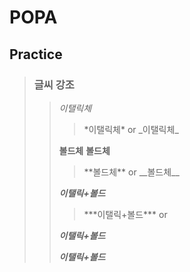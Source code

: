 # POPA

## Practice
> ### 글씨 강조
>> *이탤릭체*
>>> <p>*이탤릭체* or
>>> _이탤릭체_</p>
>> **볼드체** __볼드체__
>>> <p>**볼드체** or 
>>> __볼드체__</p>
>> ***이탤릭+볼드***
>>> <p>***이탤릭+볼드*** or
>> ___이탤릭+볼드___ </p>
>> ___이탤릭+볼드___
